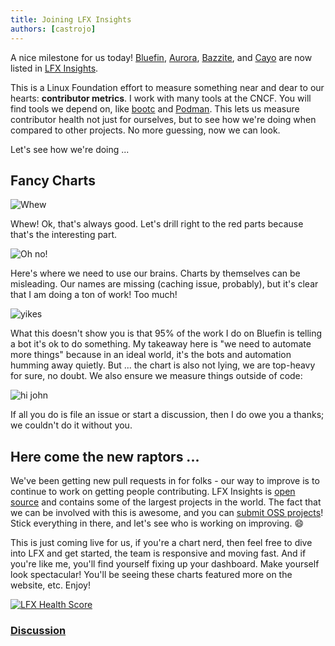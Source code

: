 ```yaml
---
title: Joining LFX Insights
authors: [castrojo]
---
```


A nice milestone for us today! [Bluefin](https://insights.linuxfoundation.org/project/ublue-os-bluefin), [Aurora](https://insights.linuxfoundation.org/project/ublue-os-aurora), [Bazzite](https://insights.linuxfoundation.org/project/ublue-os-bazzite), and [Cayo](https://insights.linuxfoundation.org/project/cayo) are now listed in [LFX Insights](https://insights.linuxfoundation.org/).

This is a Linux Foundation effort to measure something near and dear to our hearts: **contributor metrics**. I work with many tools at the CNCF. You will find tools we depend on, like [bootc](https://insights.linuxfoundation.org/project/bootc) and [Podman](https://insights.linuxfoundation.org/project/containers-podman). This lets us measure contributor health not just for ourselves, but to see how we're doing when compared to other projects. No more guessing, now we can look.

Let's see how we're doing ...

## Fancy Charts

![Whew](https://github.com/user-attachments/assets/4c05d343-76d6-4c9a-8b74-83fb0cf634e8)

Whew! Ok, that's always good. Let's drill right to the red parts because that's the interesting part.

![Oh no!](https://github.com/user-attachments/assets/59ee8fad-5f61-455c-a09a-f855eee2aa75)

Here's where we need to use our brains. Charts by themselves can be misleading. Our names are missing (caching issue, probably), but it's clear that I am doing a ton of work! Too much!

![yikes](https://github.com/user-attachments/assets/72475511-a341-42c0-9f13-3d9f9f7f4698)

What this doesn't show you is that 95% of the work I do on Bluefin is telling a bot it's ok to do something. My takeaway here is "we need to automate more things" because in an ideal world, it's the bots and automation humming away quietly. But ... the chart is also not lying, we are top-heavy for sure, no doubt. We also ensure we measure things outside of code:

![hi john](https://github.com/user-attachments/assets/db34c7bd-5441-4da5-b70b-c14dfb67f725)

If all you do is file an issue or start a discussion, then I do owe you a thanks; we couldn't do it without you.

## Here come the new raptors ...

We've been getting new pull requests in for folks - our way to improve is to continue to work on getting people contributing. LFX Insights is [open source](https://github.com/linuxfoundation/insights) and contains some of the largest projects in the world. The fact that we can be involved with this is awesome, and you can [submit OSS projects](https://github.com/linuxfoundation/insights/discussions)! Stick everything in there, and let's see who is working on improving. 😄

This is just coming live for us, if you're a chart nerd, then feel free to dive into LFX and get started, the team is responsive and moving fast. And if you're like me, you'll find yourself fixing up your dashboard. Make yourself look spectacular! You'll be seeing these charts featured more on the website, etc. Enjoy!

[![LFX Health Score](https://insights.linuxfoundation.org/api/badge/health-score?project=ublue-os-bluefin)](https://insights.linuxfoundation.org/project/ublue-os-bluefin)

### [Discussion](https://github.com/ublue-os/bluefin/discussions/2960)

<script src="https://giscus.app/client.js"
        data-repo="ublue-os/bluefin"
        data-repo-id="R_kgDOJHEu4g"
        data-category="Discussions"
        data-category-id="DIC_kwDOJHEu4s4CtFFL"
        data-mapping="pathname"
        data-strict="0"
        data-reactions-enabled="1"
        data-emit-metadata="0"
        data-input-position="bottom"
        data-theme="catppuccin_mocha"
        data-lang="en"
        crossorigin="anonymous"
        async>
</script>
